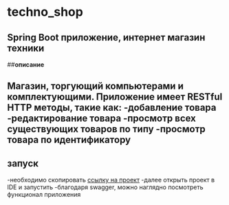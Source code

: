 # __techno_shop__

Spring Boot приложение, интернет магазин техники
---
##__описание__

Магазин, торгующий компьютерами и комплектующими. Приложение имеет RESTful HTTP методы, такие как:
-добавление товара
-редактирование товара
-просмотр всех существующих товаров по типу
-просмотр товара по идентификатору
---
## __запуск__

-необходимо скопировать [ссылку на проект](https://github.com/AnastasiaSychkova/techno_shop)
-далее открыть проект в IDE и запустить
-благодаря swagger, можно наглядно посмотреть функционал приложения
